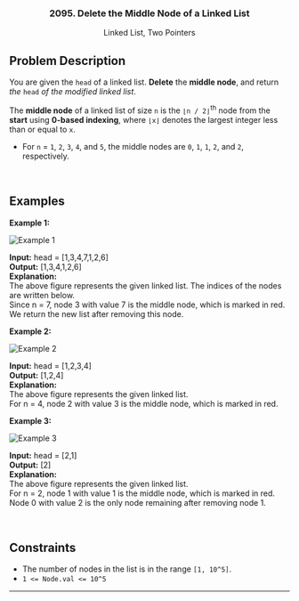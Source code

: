 <p align="center">

  <h3 align="center">2095. Delete the Middle Node of a Linked List</h3>

  <p align="center">
    Linked List, Two Pointers
    <br>
  </p>
</p>

## Problem Description

You are given the `head` of a linked list. **Delete** the **middle node**, and return _the_ `head` _of the modified linked list_.

The **middle node** of a linked list of size `n` is the `⌊n / 2⌋`<sup>th</sup> node from the **start** using **0-based indexing**, where `⌊x⌋` denotes the largest integer less than or equal to `x`.

- For `n` = `1`, `2`, `3`, `4`, and `5`, the middle nodes are `0`, `1`, `1`, `2`, and `2`, respectively.

&nbsp;

## Examples

**Example 1:**

![Example 1](https://assets.leetcode.com/uploads/2021/11/16/eg1drawio.png)

**Input:** head = [1,3,4,7,1,2,6]  
**Output:** [1,3,4,1,2,6]  
**Explanation:**  
The above figure represents the given linked list. The indices of the nodes are written below.  
Since n = 7, node 3 with value 7 is the middle node, which is marked in red.  
We return the new list after removing this node.

**Example 2:**

![Example 2](https://assets.leetcode.com/uploads/2021/11/16/eg2drawio.png)

**Input:** head = [1,2,3,4]  
**Output:** [1,2,4]  
**Explanation:**  
The above figure represents the given linked list.  
For n = 4, node 2 with value 3 is the middle node, which is marked in red.

**Example 3:**

![Example 3](https://assets.leetcode.com/uploads/2021/11/16/eg3drawio.png)

**Input:** head = [2,1]  
**Output:** [2]  
**Explanation:**  
The above figure represents the given linked list.  
For n = 2, node 1 with value 1 is the middle node, which is marked in red.  
Node 0 with value 2 is the only node remaining after removing node 1.

&nbsp;

## Constraints

- The number of nodes in the list is in the range `[1, 10^5]`.
- `1 <= Node.val <= 10^5`

---
